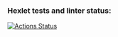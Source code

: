 ### Hexlet tests and linter status:
[![Actions Status](https://github.com/OlgaKabardina/qa-engineer-project-84/actions/workflows/hexlet-check.yml/badge.svg)](https://github.com/OlgaKabardina/qa-engineer-project-84/actions)